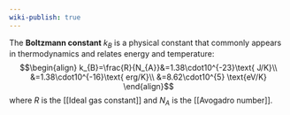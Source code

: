 ```yaml
---
wiki-publish: true
---
```

The **Boltzmann constant** $k_{B}$ is a physical constant that commonly appears in thermodynamics and relates energy and temperature:
$$\begin{align}
k_{B}=\frac{R}{N_{A}}&=1.38\cdot10^{-23}\text{ J/K}\\
&=1.38\cdot10^{-16}\text{ erg/K}\\
&=8.62\cdot10^{5} \text{eV/K}
\end{align}$$
where $R$ is the [[Ideal gas constant]] and $N_{A}$ is the [[Avogadro number]].